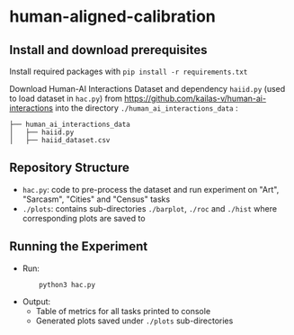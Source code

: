 # human-aligned-calibration

## Install and download prerequisites

Install required packages with `pip install -r requirements.txt`

Download Human-AI Interactions Dataset and dependency `haiid.py` (used to load dataset in `hac.py`) from https://github.com/kailas-v/human-ai-interactions into the directory `./human_ai_interactions_data` :

```{r, engine='bash'}
├── human_ai_interactions_data
│   ├── haiid.py
│   ├── haiid_dataset.csv
```

## Repository Structure

- `hac.py`: code to pre-process the dataset and run experiment on "Art", "Sarcasm", "Cities" and "Census" tasks
- `./plots`: contains sub-directories `./barplot`, `./roc` and `./hist` where corresponding plots are saved to

## Running the Experiment 

- Run: 
    ```{r, engine='bash'} 
        python3 hac.py
    ```
- Output:
    - Table of metrics for all tasks printed to console
    - Generated plots saved under `./plots` sub-directories




